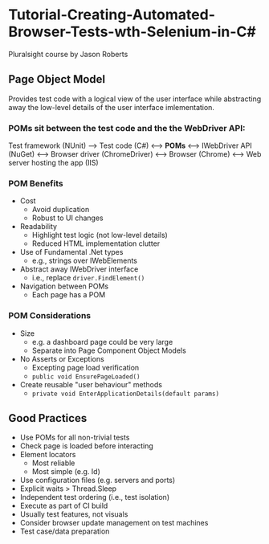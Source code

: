 # Tutorial-Creating-Automated-Browser-Tests-wth-Selenium-in-C#
Pluralsight course by Jason Roberts

## Page Object Model
Provides test code with a logical view of the user interface while abstracting away the low-level details of the user interface imlementation.

### POMs sit between the test code and the the WebDriver API:
Test framework (NUnit) --> Test code (C#) <--> **POMs** <--> IWebDriver API (NuGet) <--> Browser driver (ChromeDriver) <--> Browser (Chrome) <--> Web server hosting the app (IIS)

### POM Benefits
- Cost
  - Avoid duplication
  - Robust to UI changes
- Readability
  - Highlight test logic (not low-level details)
  - Reduced HTML implementation clutter
- Use of Fundamental .Net types
  - e.g., strings over IWebElements
- Abstract away IWebDriver interface
  - i.e., replace `driver.FindElement()`
- Navigation between POMs
  - Each page has a POM

### POM Considerations
- Size
  - e.g. a dashboard page could be very large
  - Separate into Page Component Object Models
- No Asserts or Exceptions
  - Excepting page load verification
  - `public void EnsurePageLoaded()`
- Create reusable "user behaviour" methods
  - `private void EnterApplicationDetails(default params)`

## Good Practices
- Use POMs for all non-trivial tests
- Check page is loaded before interacting
- Element locators
  - Most reliable
  - Most simple (e.g. Id)
- Use configuration files (e.g. servers and ports)
- Explicit waits > Thread.Sleep
- Independent test ordering (i.e., test isolation)
- Execute as part of CI build
- Usually test features, not visuals
- Consider browser update management on test machines
- Test case/data preparation
